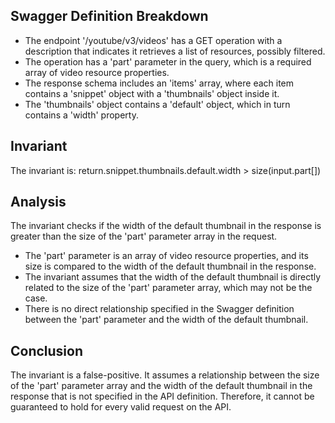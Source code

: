 ## Swagger Definition Breakdown
- The endpoint '/youtube/v3/videos' has a GET operation with a description that indicates it retrieves a list of resources, possibly filtered.
- The operation has a 'part' parameter in the query, which is a required array of video resource properties.
- The response schema includes an 'items' array, where each item contains a 'snippet' object with a 'thumbnails' object inside it.
- The 'thumbnails' object contains a 'default' object, which in turn contains a 'width' property.

## Invariant
The invariant is: return.snippet.thumbnails.default.width > size(input.part[])

## Analysis
The invariant checks if the width of the default thumbnail in the response is greater than the size of the 'part' parameter array in the request.

- The 'part' parameter is an array of video resource properties, and its size is compared to the width of the default thumbnail in the response.
- The invariant assumes that the width of the default thumbnail is directly related to the size of the 'part' parameter array, which may not be the case.
- There is no direct relationship specified in the Swagger definition between the 'part' parameter and the width of the default thumbnail.

## Conclusion
The invariant is a false-positive. It assumes a relationship between the size of the 'part' parameter array and the width of the default thumbnail in the response that is not specified in the API definition. Therefore, it cannot be guaranteed to hold for every valid request on the API.
